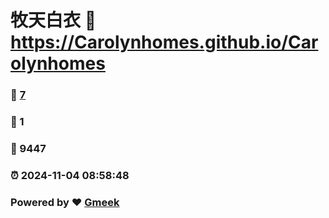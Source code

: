 # 牧天白衣 :link: https://Carolynhomes.github.io/Carolynhomes 
### :page_facing_up: [7](https://Carolynhomes.github.io/Carolynhomes/tag.html) 
### :speech_balloon: 1 
### :hibiscus: 9447 
### :alarm_clock: 2024-11-04 08:58:48 
### Powered by :heart: [Gmeek](https://github.com/Meekdai/Gmeek)
